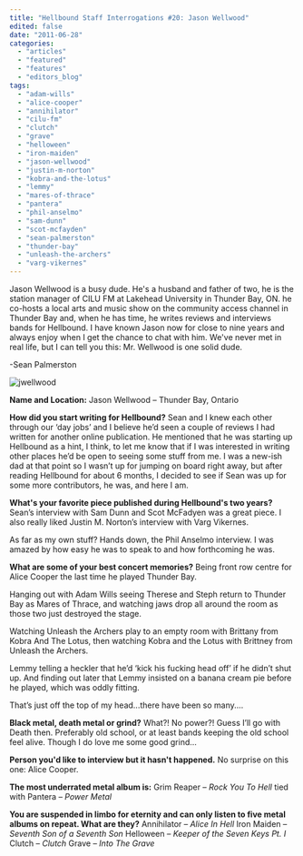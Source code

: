 ```yaml
---
title: "Hellbound Staff Interrogations #20: Jason Wellwood"
edited: false
date: "2011-06-28"
categories:
  - "articles"
  - "featured"
  - "features"
  - "editors_blog"
tags:
  - "adam-wills"
  - "alice-cooper"
  - "annihilator"
  - "cilu-fm"
  - "clutch"
  - "grave"
  - "helloween"
  - "iron-maiden"
  - "jason-wellwood"
  - "justin-m-norton"
  - "kobra-and-the-lotus"
  - "lemmy"
  - "mares-of-thrace"
  - "pantera"
  - "phil-anselmo"
  - "sam-dunn"
  - "scot-mcfayden"
  - "sean-palmerston"
  - "thunder-bay"
  - "unleash-the-archers"
  - "varg-vikernes"
---
```


Jason Wellwood is a busy dude. He's a husband and father of two, he is the station manager of CILU FM at Lakehead University in Thunder Bay, ON. he co-hosts a local arts and music show on the community access channel in Thunder Bay and, when he has time, he writes reviews and interviews bands for Hellbound. I have known Jason now for close to nine years and always enjoy when I get the chance to chat with him. We've never met in real life, but I can tell you this: Mr. Wellwood is one solid dude.

\-Sean Palmerston

![](http://www.hellbound.ca/wp-content/uploads/2011/06/jwellwood-290x430.jpg "jwellwood")

**Name and Location:** Jason Wellwood – Thunder Bay, Ontario

**How did you start writing for Hellbound?** Sean and I knew each other through our ‘day jobs’ and I believe he’d seen a couple of reviews I had written for another online publication. He mentioned that he was starting up Hellbound as a hint, I think, to let me know that if I was interested in writing other places he’d be open to seeing some stuff from me. I was a new-ish dad at that point so I wasn’t up for jumping on board right away, but after reading Hellbound for about 6 months, I decided to see if Sean was up for some more contributors, he was, and here I am.

**What's your favorite piece published during Hellbound's two years?** Sean’s interview with Sam Dunn and Scot McFadyen was a great piece. I also really liked Justin M. Norton’s interview with Varg Vikernes.

As far as my own stuff? Hands down, the Phil Anselmo interview. I was amazed by how easy he was to speak to and how forthcoming he was.

**What are some of your best concert memories?** Being front row centre for Alice Cooper the last time he played Thunder Bay.

Hanging out with Adam Wills seeing Therese and Steph return to Thunder Bay as Mares of Thrace, and watching jaws drop all around the room as those two just destroyed the stage.

Watching Unleash the Archers play to an empty room with Brittany from Kobra And The Lotus, then watching Kobra and the Lotus with Brittney from Unleash the Archers.

Lemmy telling a heckler that he’d ‘kick his fucking head off’ if he didn’t shut up. And finding out later that Lemmy insisted on a banana cream pie before he played, which was oddly fitting.

That’s just off the top of my head...there have been so many....

**Black metal, death metal or grind?** What?! No power?! Guess I’ll go with Death then. Preferably old school, or at least bands keeping the old school feel alive. Though I do love me some good grind...

**Person you'd like to interview but it hasn't happened.** No surprise on this one: Alice Cooper.

**The most underrated metal album is:** Grim Reaper – _Rock You To Hell_ tied with Pantera – _Power Metal_

**You are suspended in limbo for eternity and can only listen to five metal albums on repeat. What are they?** Annihilator – _Alice In Hell_ Iron Maiden – _Seventh Son of a Seventh Son_ Helloween – _Keeper of the Seven Keys Pt. I_ Clutch – _Clutch_ Grave – _Into The Grave_
